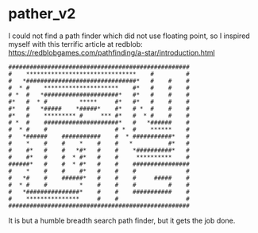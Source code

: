 # pather_v2

I could not find a path finder which did not use floating point, so I inspired myself with this terrific article at redblob:
https://redblobgames.com/pathfinding/a-star/introduction.html

    ###################################################
    #    *******************************    #         #
    #   *###############################*   #    #    #
    #  * #    *********************    #*   #    #    #
    # *  #   *#####################*   #*   #    #    #
    #*   #  * #         *****     #*   #*   #    #    #
    #*   #   *#####    *#####*    #*   # *  #    #    #
    #*   #    ********* #     *** #*   #  * #    #    #
    # *  #    #####################*   #   *######    #
    #  * #    #                   # *  #    ******    #
    #   *######    ###########    #  * ###########*   #
    #    *    #    #    *    #    #   *          #*   #
    #    #*   #    #   *#*   #    #    *##########*   #
    #    #*   #    #  * #*   #    #     **********    #
    ######*   #    #  * #*   #    #    ################
    #    *    #    #    #*   #    #    #              #
    #   *#    #    ######*   #    #    #     #####    #
    #  * #    #         *    #    #    #         #    #
    #   *###############*    #    #    ###########    #
    #    ***************     #    #                   #
    ###################################################

It is but a humble breadth search path finder, but it gets the job done.
